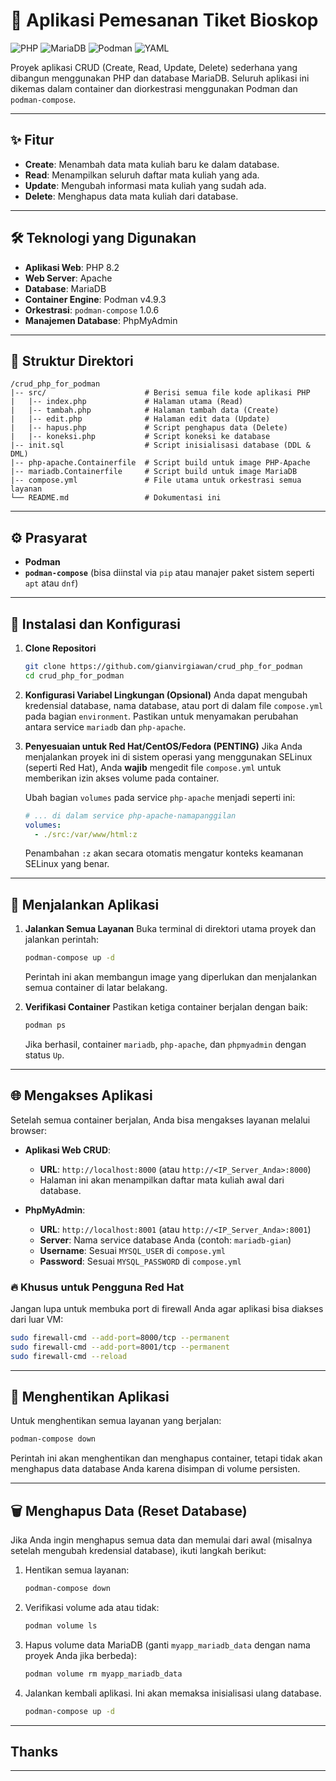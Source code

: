 # 🚀 Aplikasi Pemesanan Tiket Bioskop

![PHP](https://img.shields.io/badge/PHP-777BB4?style=for-the-badge&logo=php&logoColor=white)
![MariaDB](https://img.shields.io/badge/MariaDB-003545?style=for-the-badge&logo=mariadb&logoColor=white)
![Podman](https://img.shields.io/badge/Podman-892CA0?style=for-the-badge&logo=podman&logoColor=white)
![YAML](https://img.shields.io/badge/YAML-CB171E?style=for-the-badge&logo=yaml&logoColor=white)

Proyek aplikasi CRUD (Create, Read, Update, Delete) sederhana yang dibangun menggunakan PHP dan database MariaDB. Seluruh aplikasi ini dikemas dalam container dan diorkestrasi menggunakan Podman dan `podman-compose`.

---

## ✨ Fitur

- **Create**: Menambah data mata kuliah baru ke dalam database.
- **Read**: Menampilkan seluruh daftar mata kuliah yang ada.
- **Update**: Mengubah informasi mata kuliah yang sudah ada.
- **Delete**: Menghapus data mata kuliah dari database.

---

## 🛠️ Teknologi yang Digunakan

- **Aplikasi Web**: PHP 8.2
- **Web Server**: Apache
- **Database**: MariaDB
- **Container Engine**: Podman v4.9.3
- **Orkestrasi**: `podman-compose` 1.0.6
- **Manajemen Database**: PhpMyAdmin

---

## 📂 Struktur Direktori

```
/crud_php_for_podman
|-- src/                      # Berisi semua file kode aplikasi PHP
|   |-- index.php             # Halaman utama (Read)
|   |-- tambah.php            # Halaman tambah data (Create)
|   |-- edit.php              # Halaman edit data (Update)
|   |-- hapus.php             # Script penghapus data (Delete)
|   |-- koneksi.php           # Script koneksi ke database
|-- init.sql                  # Script inisialisasi database (DDL & DML)
|-- php-apache.Containerfile  # Script build untuk image PHP-Apache
|-- mariadb.Containerfile     # Script build untuk image MariaDB
|-- compose.yml               # File utama untuk orkestrasi semua layanan
└── README.md                 # Dokumentasi ini
```

---

## ⚙️ Prasyarat

- **Podman**
- **`podman-compose`** (bisa diinstal via `pip` atau manajer paket sistem seperti `apt` atau `dnf`)

---

## 🚀 Instalasi dan Konfigurasi

1.  **Clone Repositori**

    ```bash
    git clone https://github.com/gianvirgiawan/crud_php_for_podman
    cd crud_php_for_podman
    ```

2.  **Konfigurasi Variabel Lingkungan (Opsional)**
    Anda dapat mengubah kredensial database, nama database, atau port di dalam file `compose.yml` pada bagian `environment`. Pastikan untuk menyamakan perubahan antara service `mariadb` dan `php-apache`.

3.  **Penyesuaian untuk Red Hat/CentOS/Fedora (PENTING)**
    Jika Anda menjalankan proyek ini di sistem operasi yang menggunakan SELinux (seperti Red Hat), Anda **wajib** mengedit file `compose.yml` untuk memberikan izin akses volume pada container.

    Ubah bagian `volumes` pada service `php-apache` menjadi seperti ini:

    ```yaml
    # ... di dalam service php-apache-namapanggilan
    volumes:
      - ./src:/var/www/html:z
    ```

    Penambahan `:z` akan secara otomatis mengatur konteks keamanan SELinux yang benar.

---

## 🏃 Menjalankan Aplikasi

1.  **Jalankan Semua Layanan**
    Buka terminal di direktori utama proyek dan jalankan perintah:

    ```bash
    podman-compose up -d
    ```

    Perintah ini akan membangun image yang diperlukan dan menjalankan semua container di latar belakang.

2.  **Verifikasi Container**
    Pastikan ketiga container berjalan dengan baik:
    ```bash
    podman ps
    ```
    Jika berhasil, container `mariadb`, `php-apache`, dan `phpmyadmin` dengan status `Up`.

---

## 🌐 Mengakses Aplikasi

Setelah semua container berjalan, Anda bisa mengakses layanan melalui browser:

- **Aplikasi Web CRUD**:

  - **URL**: `http://localhost:8000` (atau `http://<IP_Server_Anda>:8000`)
  - Halaman ini akan menampilkan daftar mata kuliah awal dari database.

- **PhpMyAdmin**:
  - **URL**: `http://localhost:8001` (atau `http://<IP_Server_Anda>:8001`)
  - **Server**: Nama service database Anda (contoh: `mariadb-gian`)
  - **Username**: Sesuai `MYSQL_USER` di `compose.yml`
  - **Password**: Sesuai `MYSQL_PASSWORD` di `compose.yml`

### 🔥 Khusus untuk Pengguna Red Hat

Jangan lupa untuk membuka port di firewall Anda agar aplikasi bisa diakses dari luar VM:

```bash
sudo firewall-cmd --add-port=8000/tcp --permanent
sudo firewall-cmd --add-port=8001/tcp --permanent
sudo firewall-cmd --reload
```

---

## 🛑 Menghentikan Aplikasi

Untuk menghentikan semua layanan yang berjalan:

```bash
podman-compose down
```

Perintah ini akan menghentikan dan menghapus container, tetapi tidak akan menghapus data database Anda karena disimpan di volume persisten.

---

## 🗑️ Menghapus Data (Reset Database)

Jika Anda ingin menghapus semua data dan memulai dari awal (misalnya setelah mengubah kredensial database), ikuti langkah berikut:

1.  Hentikan semua layanan:
    ```bash
    podman-compose down
    ```
2.  Verifikasi volume ada atau tidak:
    ```bash
    podman volume ls
    ```
3.  Hapus volume data MariaDB (ganti `myapp_mariadb_data` dengan nama proyek Anda jika berbeda):
    ```bash
    podman volume rm myapp_mariadb_data
    ```
4.  Jalankan kembali aplikasi. Ini akan memaksa inisialisasi ulang database.
    ```bash
    podman-compose up -d
    ```

---

## Thanks

---
